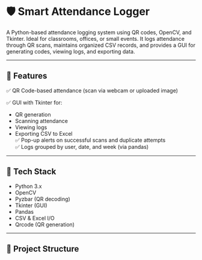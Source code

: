 # 🛡️ Smart Attendance Logger

A Python-based attendance logging system using QR codes, OpenCV, and Tkinter. Ideal for classrooms, offices, or small events. It logs attendance through QR scans, maintains organized CSV records, and provides a GUI for generating codes, viewing logs, and exporting data.

---

## 🚀 Features

✅ QR Code-based attendance (scan via webcam or uploaded image)  

✅ GUI with Tkinter for:
- QR generation
- Scanning attendance
- Viewing logs
- Exporting CSV to Excel  
✅ Pop-up alerts on successful scans and duplicate attempts  
✅ Logs grouped by user, date, and week (via pandas)

---

## 🧰 Tech Stack

- Python 3.x
- OpenCV
- Pyzbar (QR decoding)
- Tkinter (GUI)
- Pandas
- CSV & Excel I/O
- Qrcode (QR generation)

---

## 📂 Project Structure

